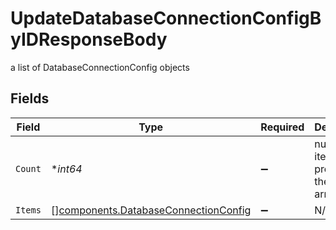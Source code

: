 # UpdateDatabaseConnectionConfigByIDResponseBody

a list of DatabaseConnectionConfig objects


## Fields

| Field                                                                                        | Type                                                                                         | Required                                                                                     | Description                                                                                  |
| -------------------------------------------------------------------------------------------- | -------------------------------------------------------------------------------------------- | -------------------------------------------------------------------------------------------- | -------------------------------------------------------------------------------------------- |
| `Count`                                                                                      | **int64*                                                                                     | :heavy_minus_sign:                                                                           | number of items present in the items array                                                   |
| `Items`                                                                                      | [][components.DatabaseConnectionConfig](../../models/components/databaseconnectionconfig.md) | :heavy_minus_sign:                                                                           | N/A                                                                                          |